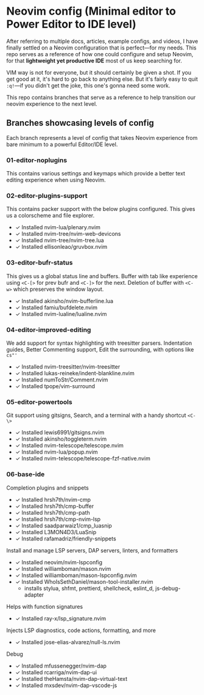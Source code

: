 # Neovim config (Minimal editor to Power Editor to IDE level)

After referring to multiple docs, articles, example configs, and videos, I have finally settled on a Neovim configuration that is perfect—for my needs.
This repo serves as a reference of how one could configure and setup Neovim, for that **lightweight yet productive IDE** most of us keep searching for.

VIM way is not for everyone, but it should certainly be given a shot. If you get good at it, it's hard to go back to anything else.
But it's fairly easy to quit `:q!`—if you didn't get the joke, this one's gonna need some work.

This repo contains branches that serve as a reference to help transition our neovim experience to the next level.

## Branches showcasing levels of config

Each branch represents a level of config that takes Neovim experience from bare minimum to a powerful Editor/IDE level.

### 01-editor-noplugins

  This contains various settings and keymaps which provide a better text editing experience when using Neovim.

### 02-editor-plugins-support

  This contains packer support with the below plugins configured. This gives us a colorscheme and file explorer.
  
  - ✓ Installed nvim-lua/plenary.nvim
  - ✓ Installed nvim-tree/nvim-web-devicons
  - ✓ Installed nvim-tree/nvim-tree.lua
  - ✓ Installed ellisonleao/gruvbox.nvim

### 03-editor-bufr-status

  This gives us a global status line and buffers. Buffer with tab like experience using `<C-[>` for prev bufr and `<C-]>` for the next.
  Deletion of buffer with `<C-w>` which preserves the window layout.
  
  - ✓ Installed akinsho/nvim-bufferline.lua
  - ✓ Installed famiu/bufdelete.nvim
  - ✓ Installed nvim-lualine/lualine.nvim

### 04-editor-improved-editing

  We add support for syntax highlighting with treesitter parsers. Indentation guides, Better Commenting support, Edit the surrounding, with options like `cs"'`
  
  - ✓ Installed nvim-treesitter/nvim-treesitter
  - ✓ Installed lukas-reineke/indent-blankline.nvim
  - ✓ Installed numToStr/Comment.nvim
  - ✓ Installed tpope/vim-surround

### 05-editor-powertools

  Git support using gitsigns, Search, and a terminal with a handy shortcut `<C-\>`
  
  - ✓ Installed lewis6991/gitsigns.nvim
  - ✓ Installed akinsho/toggleterm.nvim
  - ✓ Installed nvim-telescope/telescope.nvim
  - ✓ Installed nvim-lua/popup.nvim
  - ✓ Installed nvim-telescope/telescope-fzf-native.nvim

### 06-base-ide

  Completion plugins and snippets 

  - ✓ Installed hrsh7th/nvim-cmp
  - ✓ Installed hrsh7th/cmp-buffer
  - ✓ Installed hrsh7th/cmp-path
  - ✓ Installed hrsh7th/cmp-nvim-lsp
  - ✓ Installed saadparwaiz1/cmp_luasnip
  - ✓ Installed L3MON4D3/LuaSnip
  - ✓ Installed rafamadriz/friendly-snippets

  Install and manage LSP servers, DAP servers, linters, and formatters

  - ✓ Installed neovim/nvim-lspconfig
  - ✓ Installed williamboman/mason.nvim
  - ✓ Installed williamboman/mason-lspconfig.nvim
  - ✓ Installed WhoIsSethDaniel/mason-tool-installer.nvim
    - installs stylua, shfmt, prettierd, shellcheck, eslint_d, js-debug-adapter

  Helps with function signatures

  - ✓ Installed ray-x/lsp_signature.nvim

  Injects LSP diagnostics, code actions, formatting, and more
  
  - ✓ Installed jose-elias-alvarez/null-ls.nvim

  Debug

  - ✓ Installed mfussenegger/nvim-dap
  - ✓ Installed rcarriga/nvim-dap-ui
  - ✓ Installed theHamsta/nvim-dap-virtual-text
  - ✓ Installed mxsdev/nvim-dap-vscode-js
